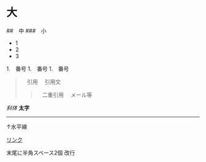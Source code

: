 # 大
##　中
###　小

- 1
- 2
- 3

1.　番号
1.　番号
1.　番号

>　引用
>　引用文
>>　二重引用
>>　メール等

*斜体*
**太字**

---
↑水平線

[リンク](https://www.morijyobi.ac.jp)


末尾に半角スペース2個  改行
